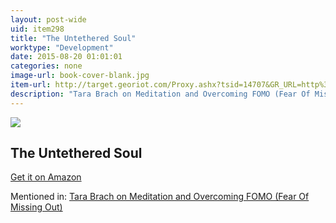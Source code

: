 ```yaml
---
layout: post-wide
uid: item298
title: "The Untethered Soul"
worktype: "Development"
date: 2015-08-20 01:01:01
categories: none
image-url: book-cover-blank.jpg
item-url: http://target.georiot.com/Proxy.ashx?tsid=14707&GR_URL=http%3A%2F%2Fwww.amazon.com%2FThe-Untethered-Soul-Journey-Yourself%2Fdp%2F1572245379%2F
description: "Tara Brach on Meditation and Overcoming FOMO (Fear Of Missing Out)"
---
```

<a href="http://target.georiot.com/Proxy.ashx?tsid=14707&GR_URL=http%3A%2F%2Fwww.amazon.com%2FThe-Untethered-Soul-Journey-Yourself%2Fdp%2F1572245379%2F" target="blank"><img src="../../../../img/thumbs/book-cover-blank.jpg" class="prod-img"></a>
<h2>The Untethered Soul</h2>
<p><a href="http://target.georiot.com/Proxy.ashx?tsid=14707&GR_URL=http%3A%2F%2Fwww.amazon.com%2FThe-Untethered-Soul-Journey-Yourself%2Fdp%2F1572245379%2F" target="blank">Get it on Amazon</a><p>
<p>Mentioned in: <a href="http://fourhourworkweek.com/2015/07/31/tara-brach/" target="blank">Tara Brach on Meditation and Overcoming FOMO (Fear Of Missing Out)</a></p>
